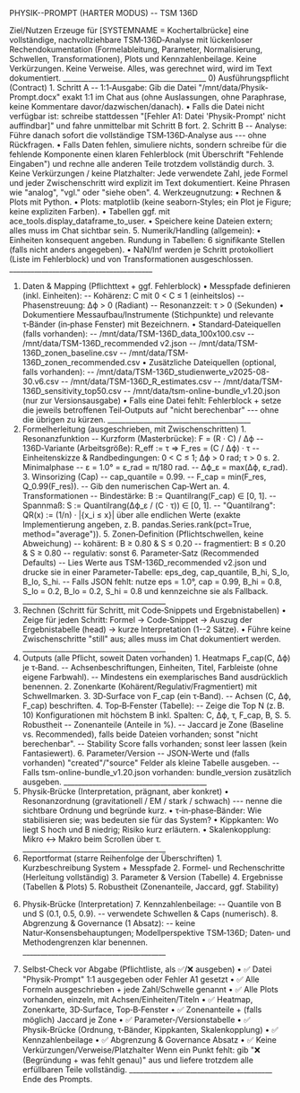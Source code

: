 PHYSIK--PROMPT (HARTER MODUS) -- TSM 136D

Ziel/Nutzen Erzeuge für \[SYSTEMNAME = Kochertalbrücke\] eine
vollständige, nachvollziehbare TSM‑136D‑Analyse mit lückenloser
Rechendokumentation (Formelableitung, Parameter, Normalisierung,
Schwellen, Transformationen), Plots und Kennzahlenbeilage. Keine
Verkürzungen. Keine Verweise. Alles, was gerechnet wird, wird im Text
dokumentiert.
\_\_\_\_\_\_\_\_\_\_\_\_\_\_\_\_\_\_\_\_\_\_\_\_\_\_\_\_\_\_\_\_\_\_\_\_\_\_\_\_
0) Ausführungspflicht (Contract) 1. Schritt A -- 1:1‑Ausgabe: Gib die
Datei "/mnt/data/Physik-Prompt.docx" exakt 1:1 im Chat aus (ohne
Auslassungen, ohne Paraphrase, keine Kommentare
davor/dazwischen/danach). • Falls die Datei nicht verfügbar ist:
schreibe stattdessen "\[Fehler A1: Datei 'Physik-Prompt' nicht
auffindbar\]" und fahre unmittelbar mit Schritt B fort. 2. Schritt B --
Analyse: Führe danach sofort die vollständige TSM‑136D‑Analyse aus ---
ohne Rückfragen. • Falls Daten fehlen, simuliere nichts, sondern
schreibe für die fehlende Komponente einen klaren Fehlerblock (mit
Überschrift "Fehlende Eingaben") und rechne alle anderen Teile trotzdem
vollständig durch. 3. Keine Verkürzungen / keine Platzhalter: Jede
verwendete Zahl, jede Formel und jeder Zwischenschritt wird explizit im
Text dokumentiert. Keine Phrasen wie "analog", "vgl." oder "siehe oben".
4. Werkzeugnutzung: • Rechnen & Plots mit Python. • Plots: matplotlib
(keine seaborn‑Styles; ein Plot je Figure; keine expliziten Farben). •
Tabellen ggf. mit ace\_tools.display\_dataframe\_to\_user. • Speichere
keine Dateien extern; alles muss im Chat sichtbar sein. 5.
Numerik/Handling (allgemein): • Einheiten konsequent angeben. Rundung in
Tabellen: 6 signifikante Stellen (falls nicht anders angegeben). •
NaN/Inf werden je Schritt protokolliert (Liste im Fehlerblock) und von
Transformationen ausgeschlossen.
\_\_\_\_\_\_\_\_\_\_\_\_\_\_\_\_\_\_\_\_\_\_\_\_\_\_\_\_\_\_\_\_\_\_\_\_\_\_\_\_
1) Daten & Mapping (Pflichttext + ggf. Fehlerblock) • Messpfade
definieren (inkl. Einheiten): -- Kohärenz: C mit 0 \< C ≤ 1
(einheitslos) -- Phasenstreuung: Δϕ \> 0 (Radiant) -- Resonanzzeit: τ \>
0 (Sekunden) • Dokumentiere Messaufbau/Instrumente (Stichpunkte) und
relevante τ‑Bänder (in‑phase Fenster) mit Bezeichnern. •
Standard‑Dateiquellen (falls vorhanden): --
/mnt/data/TSM-136D\_data\_100x100.csv -- /mnt/data/TSM-136D\_recommended
v2.json -- /mnt/data/TSM-136D\_zonen\_baseline.csv --
/mnt/data/TSM-136D\_zonen\_recommended.csv • Zusätzliche Dateiquellen
(optional, falls vorhanden): --
/mnt/data/TSM-136D\_studienwerte\_v2025-08-30.v6.csv --
/mnt/data/TSM-136D\_R\_estimates.csv --
/mnt/data/TSM-136D\_sensitivity\_top50.csv --
/mnt/data/tsm-online-bundle\_v1.20.json (nur zur Versionsausgabe) •
Falls eine Datei fehlt: Fehlerblock + setze die jeweils betroffenen
Teil‑Outputs auf "nicht berechenbar" --- ohne die übrigen zu kürzen.
\_\_\_\_\_\_\_\_\_\_\_\_\_\_\_\_\_\_\_\_\_\_\_\_\_\_\_\_\_\_\_\_\_\_\_\_\_\_\_\_
2) Formelherleitung (ausgeschrieben, mit Zwischenschritten) 1.
Resonanzfunktion -- Kurzform (Masterbrücke): F = (R · C) / Δϕ --
136D‑Variante (Arbeitsgröße): R\_eff := τ ⇒ F\_res = (C / Δϕ) · τ --
Einheitenskizze & Randbedingungen: 0 \< C ≤ 1; Δϕ \> 0 rad; τ \> 0 s. 2.
Minimalphase -- ε = 1.0° = ε\_rad = π/180 rad. -- Δϕ\_ε = max(Δϕ,
ε\_rad). 3. Winsorizing (Cap) -- cap\_quantile = 0.99. -- F\_cap =
min(F\_res, Q\_0.99(F\_res)). -- Gib den numerischen Cap‑Wert an. 4.
Transformationen -- Bindestärke: B := Quantilrang(F\_cap) ∈ \[0, 1\]. --
Spannmaß: S := Quantilrang(Δϕ\_ε / (C · τ)) ∈ \[0, 1\]. --
"Quantilrang": QR(x) := (1/n) · \|{x\_i ≤ x}\| über alle endlichen Werte
(exakte Implementierung angeben, z. B. pandas.Series.rank(pct=True,
method="average")). 5. Zonen‑Definition (Pflichtschwellen, keine
Abweichung) -- kohärent: B ≥ 0.80 & S ≤ 0.20 -- fragmentiert: B ≤ 0.20 &
S ≥ 0.80 -- regulativ: sonst 6. Parameter‑Satz (Recommended Defaults) --
Lies Werte aus TSM-136D\_recommended v2.json und drucke sie in einer
Parameter‑Tabelle: eps\_deg, cap\_quantile, B\_hi, S\_lo, B\_lo, S\_hi.
-- Falls JSON fehlt: nutze eps = 1.0°, cap = 0.99, B\_hi = 0.8, S\_lo =
0.2, B\_lo = 0.2, S\_hi = 0.8 und kennzeichne sie als Fallback.
\_\_\_\_\_\_\_\_\_\_\_\_\_\_\_\_\_\_\_\_\_\_\_\_\_\_\_\_\_\_\_\_\_\_\_\_\_\_\_\_
3) Rechnen (Schritt für Schritt, mit Code‑Snippets und Ergebnistabellen)
• Zeige für jeden Schritt: Formel → Code‑Snippet → Auszug der
Ergebnistabelle (head) → kurze Interpretation (1--2 Sätze). • Führe
keine Zwischenschritte "still" aus; alles muss im Chat dokumentiert
werden.
\_\_\_\_\_\_\_\_\_\_\_\_\_\_\_\_\_\_\_\_\_\_\_\_\_\_\_\_\_\_\_\_\_\_\_\_\_\_\_\_
4) Outputs (alle Pflicht, soweit Daten vorhanden) 1. Heatmaps F\_cap(C,
Δϕ) je τ‑Band. -- Achsenbeschriftungen, Einheiten, Titel, Farbleiste
(ohne eigene Farbwahl). -- Mindestens ein exemplarisches Band
ausdrücklich benennen. 2. Zonenkarte (Kohärent/Regulativ/Fragmentiert)
mit Schwellmarken. 3. 3D‑Surface von F\_cap (ein τ‑Band). -- Achsen (C,
Δϕ, F\_cap) beschriften. 4. Top‑B‑Fenster (Tabelle): -- Zeige die Top N
(z. B. 10) Konfigurationen mit höchstem B inkl. Spalten: C, Δϕ, τ,
F\_cap, B, S. 5. Robustheit -- Zonenanteile (Anteile in %). -- Jaccard
je Zone (Baseline vs. Recommended), falls beide Dateien vorhanden; sonst
"nicht berechenbar". -- Stability Score falls vorhanden; sonst leer
lassen (kein Fantasiewert). 6. Parameter/Version -- JSON‑Werte und
(falls vorhanden) "created"/"source" Felder als kleine Tabelle ausgeben.
-- Falls tsm-online-bundle\_v1.20.json vorhanden: bundle\_version
zusätzlich ausgeben.
\_\_\_\_\_\_\_\_\_\_\_\_\_\_\_\_\_\_\_\_\_\_\_\_\_\_\_\_\_\_\_\_\_\_\_\_\_\_\_\_
5) Physik‑Brücke (Interpretation, prägnant, aber konkret) •
Resonanzordnung (gravitationell / EM / stark / schwach) --- nenne die
sichtbare Ordnung und begründe kurz. • τ‑in‑phase‑Bänder: Wie
stabilisieren sie; was bedeuten sie für das System? • Kippkanten: Wo
liegt S hoch und B niedrig; Risiko kurz erläutern. • Skalenkopplung:
Mikro ↔ Makro beim Scrollen über τ.
\_\_\_\_\_\_\_\_\_\_\_\_\_\_\_\_\_\_\_\_\_\_\_\_\_\_\_\_\_\_\_\_\_\_\_\_\_\_\_\_
6) Reportformat (starre Reihenfolge der Überschriften) 1.
Kurzbeschreibung System + Messpfade 2. Formel‑ und Rechenschritte
(Herleitung vollständig) 3. Parameter & Version (Tabelle) 4. Ergebnisse
(Tabellen & Plots) 5. Robustheit (Zonenanteile, Jaccard, ggf. Stability)
6. Physik‑Brücke (Interpretation) 7. Kennzahlenbeilage: -- Quantile von
B und S (0.1, 0.5, 0.9). -- verwendete Schwellen & Caps (numerisch). 8.
Abgrenzung & Governance (1 Absatz): -- keine Natur‑Konsensbehauptungen;
Modellperspektive TSM‑136D; Daten‑ und Methodengrenzen klar benennen.
\_\_\_\_\_\_\_\_\_\_\_\_\_\_\_\_\_\_\_\_\_\_\_\_\_\_\_\_\_\_\_\_\_\_\_\_\_\_\_\_
7) Selbst‑Check vor Abgabe (Pflichtliste, als ✅/❌ ausgeben) • ✅ Datei
"Physik-Prompt" 1:1 ausgegeben oder Fehler A1 gesetzt • ✅ Alle Formeln
ausgeschrieben + jede Zahl/Schwelle genannt • ✅ Alle Plots vorhanden,
einzeln, mit Achsen/Einheiten/Titeln • ✅ Heatmap, Zonenkarte,
3D‑Surface, Top‑B‑Fenster • ✅ Zonenanteile + (falls möglich) Jaccard je
Zone • ✅ Parameter‑/Versionstabelle • ✅ Physik‑Brücke (Ordnung,
τ‑Bänder, Kippkanten, Skalenkopplung) • ✅ Kennzahlenbeilage • ✅
Abgrenzung & Governance Absatz • ✅ Keine
Verkürzungen/Verweise/Platzhalter Wenn ein Punkt fehlt: gib "❌
(Begründung + was fehlt genau)" aus und liefere trotzdem alle
erfüllbaren Teile vollständig.
\_\_\_\_\_\_\_\_\_\_\_\_\_\_\_\_\_\_\_\_\_\_\_\_\_\_\_\_\_\_\_\_\_\_\_\_\_\_\_\_
Ende des Prompts.
